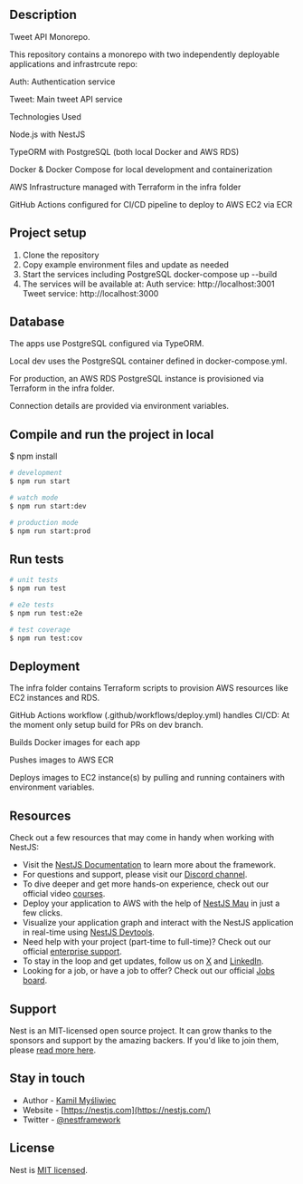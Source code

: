## Description

Tweet API Monorepo.

This repository contains a monorepo with two independently deployable applications and infrastrcute repo:

Auth: Authentication service

Tweet: Main tweet API service

Technologies Used 

Node.js with NestJS

TypeORM with PostgreSQL (both local Docker and AWS RDS)

Docker & Docker Compose for local development and containerization

AWS Infrastructure managed with Terraform in the infra folder

GitHub Actions configured for CI/CD pipeline to deploy to AWS EC2 via ECR

## Project setup

1. Clone the repository
2. Copy example environment files and update as needed
3. Start the services including PostgreSQL
   docker-compose up --build
4. The services will be available at:
   Auth service: http://localhost:3001
   Tweet service: http://localhost:3000

## Database

The apps use PostgreSQL configured via TypeORM.

Local dev uses the PostgreSQL container defined in docker-compose.yml.

For production, an AWS RDS PostgreSQL instance is provisioned via Terraform in the infra folder.

Connection details are provided via environment variables.

## Compile and run the project in local

$ npm install

```bash
# development
$ npm run start

# watch mode
$ npm run start:dev

# production mode
$ npm run start:prod
```

## Run tests

```bash
# unit tests
$ npm run test

# e2e tests
$ npm run test:e2e

# test coverage
$ npm run test:cov
```

## Deployment

The infra folder contains Terraform scripts to provision AWS resources like EC2 instances and RDS.

GitHub Actions workflow (.github/workflows/deploy.yml) handles CI/CD: At the moment only setup build for PRs on dev branch.

Builds Docker images for each app

Pushes images to AWS ECR

Deploys images to EC2 instance(s) by pulling and running containers with environment variables.

## Resources

Check out a few resources that may come in handy when working with NestJS:

- Visit the [NestJS Documentation](https://docs.nestjs.com) to learn more about the framework.
- For questions and support, please visit our [Discord channel](https://discord.gg/G7Qnnhy).
- To dive deeper and get more hands-on experience, check out our official video [courses](https://courses.nestjs.com/).
- Deploy your application to AWS with the help of [NestJS Mau](https://mau.nestjs.com) in just a few clicks.
- Visualize your application graph and interact with the NestJS application in real-time using [NestJS Devtools](https://devtools.nestjs.com).
- Need help with your project (part-time to full-time)? Check out our official [enterprise support](https://enterprise.nestjs.com).
- To stay in the loop and get updates, follow us on [X](https://x.com/nestframework) and [LinkedIn](https://linkedin.com/company/nestjs).
- Looking for a job, or have a job to offer? Check out our official [Jobs board](https://jobs.nestjs.com).

## Support

Nest is an MIT-licensed open source project. It can grow thanks to the sponsors and support by the amazing backers. If you'd like to join them, please [read more here](https://docs.nestjs.com/support).

## Stay in touch

- Author - [Kamil Myśliwiec](https://twitter.com/kammysliwiec)
- Website - [https://nestjs.com](https://nestjs.com/)
- Twitter - [@nestframework](https://twitter.com/nestframework)

## License

Nest is [MIT licensed](https://github.com/nestjs/nest/blob/master/LICENSE).
